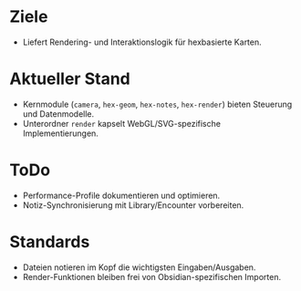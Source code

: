 # Ziele
- Liefert Rendering- und Interaktionslogik für hexbasierte Karten.

# Aktueller Stand
- Kernmodule (`camera`, `hex-geom`, `hex-notes`, `hex-render`) bieten Steuerung und Datenmodelle.
- Unterordner `render` kapselt WebGL/SVG-spezifische Implementierungen.

# ToDo
- Performance-Profile dokumentieren und optimieren.
- Notiz-Synchronisierung mit Library/Encounter vorbereiten.

# Standards
- Dateien notieren im Kopf die wichtigsten Eingaben/Ausgaben.
- Render-Funktionen bleiben frei von Obsidian-spezifischen Importen.
